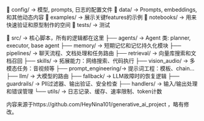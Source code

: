 📁 config/ → 模型, prompts, 日志的配置文件
📁 data/ → Prompts, embeddings, 和其他动态内容
📁 examples/ → 展示关键features的示例
📁 notebooks/ → 用来快速验证和原型制作的空间
📁 tests/ → 测试

📁 src/ → 核心脚本，所有的逻辑都在这里
├── agents/ → Agent 类: planner, executor, base agent
├── memory/ → 短期记忆和记忆持久化模块
├── pipelines/ → 聊天流程、文档处理和任务路由
├── retrieval/ → 向量库搜索和文档召回
├── skills/ → 拓展能力：网络搜索、代码执行
├── vision_audio/ → 多模态任务：音视频等
├── prompt_engineering/→ 提示词工程：模板、chain...
├── llm/ → 大模型的路由
├── fallback/ → LLM故障时的恢复逻辑
├── guardrails/ → PII过滤器、输出验证、安全检查
├── handlers/ → 输入/输出处理和错误管理
└── utils/ → 日志记录、缓存、速率限制、token计数

内容来源于https://github.com/HeyNina101/generative_ai_project ，略有修改。
